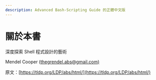 ```yaml
---
description: Advanced Bash-Scripting Guide 的正體中文版
---
```


# 關於本書

深度探索 Shell 程式設計的藝術 &#x20;

Mendel Cooper ([thegrendel.abs@gmail.com)](mailto:thegrendel.abs@gmail.com)

原文：[https://tldp.org/LDP/abs/html/](https://tldp.org/LDP/abs/html/)

